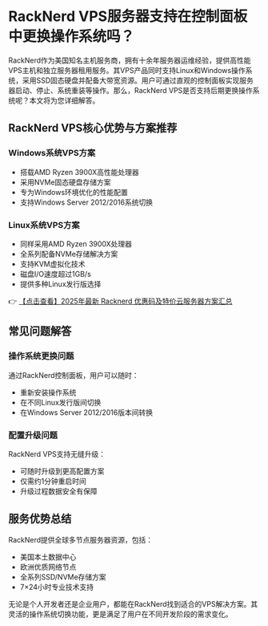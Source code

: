 # RackNerd VPS服务器支持在控制面板中更换操作系统吗？

RackNerd作为美国知名主机服务商，拥有十余年服务器运维经验，提供高性能VPS主机和独立服务器租用服务。其VPS产品同时支持Linux和Windows操作系统，采用SSD固态硬盘并配备大带宽资源。用户可通过直观的控制面板实现服务器启动、停止、系统重装等操作。那么，RackNerd VPS是否支持后期更换操作系统呢？本文将为您详细解答。

## RackNerd VPS核心优势与方案推荐

### Windows系统VPS方案
- 搭载AMD Ryzen 3900X高性能处理器
- 采用NVMe固态硬盘存储方案
- 专为Windows环境优化的性能配置
- 支持Windows Server 2012/2016系统切换

### Linux系统VPS方案
- 同样采用AMD Ryzen 3900X处理器
- 全系列配备NVMe存储解决方案
- 支持KVM虚拟化技术
- 磁盘I/O速度超过1GB/s
- 提供多种Linux发行版选择

👉 [【点击查看】2025年最新 Racknerd 优惠码及特价云服务器方案汇总](https://bit.ly/Rack_Nerd)

## 常见问题解答

### 操作系统更换问题
通过RackNerd控制面板，用户可以随时：
- 重新安装操作系统
- 在不同Linux发行版间切换
- 在Windows Server 2012/2016版本间转换

### 配置升级问题
RackNerd VPS支持无缝升级：
- 可随时升级到更高配置方案
- 仅需约1分钟重启时间
- 升级过程数据安全有保障

## 服务优势总结
RackNerd提供全球多节点服务器资源，包括：
- 美国本土数据中心
- 欧洲优质网络节点
- 全系列SSD/NVMe存储方案
- 7×24小时专业技术支持

无论是个人开发者还是企业用户，都能在RackNerd找到适合的VPS解决方案。其灵活的操作系统切换功能，更是满足了用户在不同开发阶段的需求变化。
